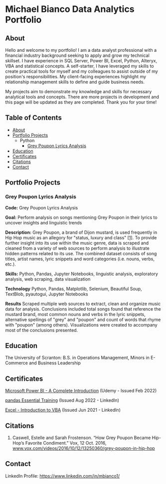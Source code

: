# Michael Bianco Data Analytics Portfolio
## About
Hello and welcome to my portfolio! I am a data analyst professional with a financial industry background seeking to apply and grow my technical skillset. I have experience in SQL Server, Power BI, Excel, Python, Alteryx, VBA and statistical concepts. A self-starter, I have leveraged my skills to create practical tools for myself and my colleagues to assist outside of my position's responsibilities. My client-facing experiences highlight my relationship management skills to define and guide business needs.
	
My projects aim to demonstrate my knowledge and skills for necessary analytical tools and concepts. There are more projects in development and this page will be updated as they are completed. Thank you for your time!
## Table of Contents
* [About](https://github.com/Michael-Bianco-Portfolio/Data-Analytics-Portfolio/tree/main?tab=readme-ov-file#about)
* [Portfolio Projects](https://github.com/Michael-Bianco-Portfolio/Data-Analytics-Portfolio/tree/main?tab=readme-ov-file#portfolio-projects)
    * Python
        * [Grey Poupon Lyrics Analysis](https://github.com/Michael-Bianco-Portfolio/Data-Analytics-Portfolio/tree/main?tab=readme-ov-file#grey-poupon-lyrics-analysis)
 * [Education](https://github.com/Michael-Bianco-Portfolio/Data-Analytics-Portfolio/tree/main?tab=readme-ov-file#education)
 * [Certificates](https://github.com/Michael-Bianco-Portfolio/Data-Analytics-Portfolio/tree/main?tab=readme-ov-file#certificates)
 * [Citations](https://github.com/Michael-Bianco-Portfolio/Data-Analytics-Portfolio/tree/main?tab=readme-ov-file#citations)
 * [Contact](https://github.com/Michael-Bianco-Portfolio/Data-Analytics-Portfolio/tree/main?tab=readme-ov-file#contact)
## Portfolio Projects
### Grey Poupon Lyrics Analysis
**Code:** Grey Poupon Lyrics Analysis

**Goal:** Perform analysis on songs mentioning Grey Poupon in their lyrics to uncover insights and linguistic trends

**Description:** Grey Poupon, a brand of Dijon mustard, is used frequently in Hip Hop music as an allegory for "status, luxury and class" [[1]](https://github.com/Michael-Bianco-Portfolio/Data-Analytics-Portfolio/tree/main?tab=readme-ov-file#citations). To provide further insight into its use within the music genre, data is scraped and cleaned from a variety of web sources to perform analysis to illustrate hidden patterns related to its use. The combined dataset consists of song titles, artist names, lyric snippets and word categories (i.e. nouns, verbs, etc.).

**Skills:** Python, Pandas, Jupyter Notebooks, linguistic analysis, exploratory analysis, web scraping, data visualization

**Technology** Python, Pandas, Matplotlib, Selenium, Beautiful Soup, TextBlob, pyautogui, Jupyter Notebooks

**Results** Scraped multiple web sources to extract, clean and organize music data for analysis. Conclusions included total songs found that reference the mustard brand, most common nouns and verbs in the lyric snippets, alternative spellings of "grey" and "poupon" and count of words that rhyme with "poupon" (among others). Visualizations were created to accompany most of the conclusions presented.
## Education
The University of Scranton: B.S. in Operations Management, Minors in E-Commerce and Business Leadership
## Certificates
[Microsoft Power BI - A Complete Introduction](https://www.udemy.com/certificate/UC-cb8ee79f-abdb-4790-b678-e8b646ed324f/) (Udemy - Issued Feb 2022)

[pandas Essential Training](https://www.linkedin.com/learning/certificates/42160b4137a91c6f0ce2331b576adfef9394f2a6414c5ed02d76183974ea0813) (Issued Aug 2022 - LinkedIn)

[Excel - Introduction to VBA](https://www.linkedin.com/learning/certificates/448a1a3fb4fc11b4aee66d519f9fbc10ff92c09bb60abfdd5e23ecbfaaaf2be1) (Issued Jun 2021 - LinkedIn)
## Citations
1. Caswell, Estelle and Sarah Frostenson. “How Grey Poupon Became Hip-Hop’s Favorite Condiment.” Vox, 12 Oct. 2016, www.vox.com/videos/2016/10/12/13250360/grey-poupon-in-hip-hop
## Contact
LinkedIn Profile: https://www.linkedin.com/in/mbianco1/
